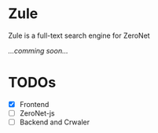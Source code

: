 # Zule
Zule is a full-text search engine for ZeroNet

_...comming soon..._

# TODOs
- [x] Frontend
- [ ] ZeroNet-js
- [ ] Backend and Crwaler
